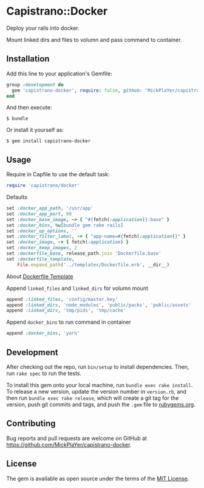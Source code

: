 # Capistrano::Docker

Deploy your rails into docker.

Mount linked dirs and files to volumn and pass command to container.

## Installation

Add this line to your application's Gemfile:

```ruby
group :development do
  gem 'capistrano-docker', require: false, github: 'MickPlaYer/capistrano-docker'
end

```

And then execute:

    $ bundle

Or install it yourself as:

    $ gem install capistrano-docker

## Usage

Require in Capfile to use the default task:

```ruby
require 'capistrano/docker'
```

Defaults

```ruby
set :docker_app_path, '/usr/app'
set :docker_app_port, 80
set :docker_base_image, -> { "#{fetch(:application)}:base" }
set :docker_bins, %w[bundle gem rake rails]
set :docker_up_options, ''
set :docker_filter_label, -> { "app-name=#{fetch(:application)}" }
set :docker_image, -> { fetch(:application) }
set :docker_keep_images, 2
set :dockerfile_base, release_path.join 'Dockerfile.base'
set :dockerfile_template,
    File.expand_path('../templates/Dockerfile.erb', __dir__)
```
About [Dockerfile Template](/lib/capistrano/templates/Dockerfile.erb)

Append `linked_files` and `linked_dirs` for volumn mount

```ruby
append :linked_files, 'config/master.key'
append :linked_dirs, 'node_modules', 'public/packs', 'public/assets'
append :linked_dirs, 'tmp/pids', 'tmp/cache'
```

Append `docker_bins` to run command in container

```ruby
append :docker_bins, 'yarn'
```

## Development

After checking out the repo, run `bin/setup` to install dependencies. Then, run `rake spec` to run the tests.

To install this gem onto your local machine, run `bundle exec rake install`. To release a new version, update the version number in `version.rb`, and then run `bundle exec rake release`, which will create a git tag for the version, push git commits and tags, and push the `.gem` file to [rubygems.org](https://rubygems.org).

## Contributing

Bug reports and pull requests are welcome on GitHub at https://github.com/MickPlaYer/capistrano-docker.

## License

The gem is available as open source under the terms of the [MIT License](https://opensource.org/licenses/MIT).
